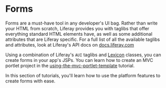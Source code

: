 # Forms [](id=forms)

Forms are a must-have tool in any developer's UI bag. Rather than write
your HTML from scratch, Liferay provides you with taglibs that offer
everything standard HTML elements have, as well as some additional attributes
that are Liferay specific. For a full list of all the available taglibs and
attributes, look at Liferay's API docs on [docs.liferay.com](@platform-ref@/7.0-latest/taglibs/util-taglib)

Using a combination of Liferay's `AUI` taglibs and [Lexicon](http://liferay.github.io/lexicon/)
classes, you can create forms in your app's JSPs. You can learn how to create
an MVC portlet project in the [using-the-mvc-portlet-template](https://dev.liferay.com/develop/tutorials/-/knowledge_base/7-0/using-the-mvc-portlet-template) tutorial.

In this section of tutorials, you'll learn how to use the platform features
to create forms with ease. 
